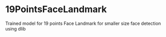 # 19PointsFaceLandmark
Trained model for 19 points Face Landmark for smaller size face detection using dlib
